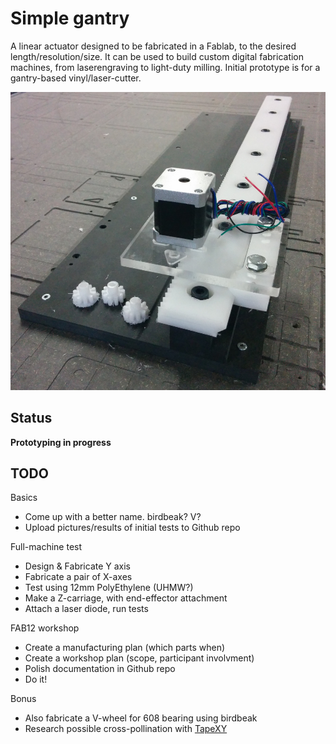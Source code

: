 
# Simple gantry

A linear actuator designed to be fabricated in a Fablab, to the desired length/resolution/size.
It can be used to build custom digital fabrication machines, from laserengraving to light-duty milling.
Initial prototype is for a gantry-based vinyl/laser-cutter.

![First prototype linear axis fabricated on Shopbot](./simple-gantry/img/simplegantry-firstaxis.jpg)

## Status

**Prototyping in progress**


## TODO

Basics

* Come up with a better name. birdbeak? V?
* Upload pictures/results of initial tests to Github repo

Full-machine test

* Design & Fabricate Y axis
* Fabricate a pair of X-axes
* Test using 12mm PolyEthylene (UHMW?)
* Make a Z-carriage, with end-effector attachment
* Attach a laser diode, run tests

FAB12 workshop

* Create a manufacturing plan (which parts when)
* Create a workshop plan (scope, participant involvment)
* Polish documentation in Github repo
* Do it!

Bonus

* Also fabricate a V-wheel for 608 bearing using birdbeak
* Research possible cross-pollination with [TapeXY](https://github.com/jonnor/projects/tree/master/reprapping#tapexy)
